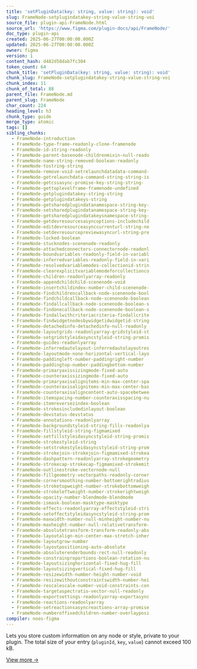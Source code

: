 ```yaml
---
title: 'setPluginData(key: string, value: string): void'
slug: FrameNode-setplugindatakey-string-value-string-voi
source_file: plugin-api-FrameNode.html
source_url: 'https://www.figma.com/plugin-docs/api/FrameNode/'
doc_type: plugin-api
created: 2025-06-27T00:00:00.000Z
updated: 2025-06-27T00:00:00.000Z
owner: figma
version: 1
content_hash: d482d58dab7fc304
token_count: 64
chunk_title: 'setPluginData(key: string, value: string): void'
chunk_slug: FrameNode-setplugindatakey-string-value-string-voi
chunk_index: 11
chunk_of_total: 88
parent_file: FrameNode.md
parent_slug: FrameNode
char_count: 224
heading_level: h3
chunk_type: guide
merge_type: atomic
tags: []
sibling_chunks:
  - FrameNode-introduction
  - FrameNode-type-frame-readonly-clone-framenode
  - FrameNode-id-string-readonly
  - FrameNode-parent-basenode-childrenmixin-null-reado
  - FrameNode-name-string-removed-boolean-readonly
  - FrameNode-tostring-string
  - FrameNode-remove-void-setrelaunchdatadata-command-
  - FrameNode-getrelaunchdata-command-string-string-is
  - FrameNode-getcssasync-promise-key-string-string-
  - FrameNode-gettoplevelframe-framenode-undefined
  - FrameNode-getplugindatakey-string-string
  - FrameNode-getplugindatakeys-string
  - FrameNode-getsharedplugindatanamespace-string-key-
  - FrameNode-setsharedplugindatanamespace-string-key-
  - FrameNode-getsharedplugindatakeysnamespace-string-
  - FrameNode-getdevresourcesasyncoptions-includechild
  - FrameNode-editdevresourceasynccurrenturl-string-ne
  - FrameNode-setdevresourcepreviewasyncurl-string-pre
  - FrameNode-locked-boolean
  - FrameNode-stucknodes-scenenode-readonly
  - FrameNode-attachedconnectors-connectornode-readonl
  - FrameNode-boundvariables-readonly-field-in-variabl
  - FrameNode-inferredvariables-readonly-field-in-vari
  - FrameNode-resolvedvariablemodes-collectionid-strin
  - FrameNode-clearexplicitvariablemodeforcollectionco
  - FrameNode-children-readonlyarray-readonly
  - FrameNode-appendchildchild-scenenode-void
  - FrameNode-insertchildindex-number-child-scenenode-
  - FrameNode-findchildrencallback-node-scenenode-bool
  - FrameNode-findchildcallback-node-scenenode-boolean
  - FrameNode-findallcallback-node-scenenode-boolean-s
  - FrameNode-findonecallback-node-scenenode-boolean-s
  - FrameNode-findallwithcriteriacriteria-findallcrite
  - FrameNode-findwidgetnodesbywidgetidwidgetid-string
  - FrameNode-detachedinfo-detachedinfo-null-readonly
  - FrameNode-layoutgrids-readonlyarray-gridstyleid-st
  - FrameNode-setgridstyleidasyncstyleid-string-promis
  - FrameNode-guides-readonlyarray
  - FrameNode-inferredautolayout-inferredautolayoutres
  - FrameNode-layoutmode-none-horizontal-vertical-layo
  - FrameNode-paddingleft-number-paddingright-number
  - FrameNode-paddingtop-number-paddingbottom-number
  - FrameNode-primaryaxissizingmode-fixed-auto
  - FrameNode-counteraxissizingmode-fixed-auto
  - FrameNode-primaryaxisalignitems-min-max-center-spa
  - FrameNode-counteraxisalignitems-min-max-center-bas
  - FrameNode-counteraxisaligncontent-auto-spacebetwee
  - FrameNode-itemspacing-number-counteraxisspacing-nu
  - FrameNode-itemreversezindex-boolean
  - FrameNode-strokesincludedinlayout-boolean
  - FrameNode-devstatus-devstatus
  - FrameNode-annotations-readonlyarray
  - FrameNode-backgroundstyleid-string-fills-readonlya
  - FrameNode-fillstyleid-string-figmamixed
  - FrameNode-setfillstyleidasyncstyleid-string-promis
  - FrameNode-strokestyleid-string
  - FrameNode-setstrokestyleidasyncstyleid-string-prom
  - FrameNode-strokejoin-strokejoin-figmamixed-strokea
  - FrameNode-dashpattern-readonlyarray-strokegeometry
  - FrameNode-strokecap-strokecap-figmamixed-strokemit
  - FrameNode-outlinestroke-vectornode-null
  - FrameNode-fillgeometry-vectorpaths-readonly-corner
  - FrameNode-cornersmoothing-number-bottomrightradius
  - FrameNode-stroketopweight-number-strokebottomweigh
  - FrameNode-strokeleftweight-number-strokerightweigh
  - FrameNode-opacity-number-blendmode-blendmode
  - FrameNode-ismask-boolean-masktype-masktype
  - FrameNode-effects-readonlyarray-effectstyleid-stri
  - FrameNode-seteffectstyleidasyncstyleid-string-prom
  - FrameNode-maxwidth-number-null-minheight-number-nu
  - FrameNode-maxheight-number-null-relativetransform-
  - FrameNode-absolutetransform-transform-readonly-abs
  - FrameNode-layoutalign-min-center-max-stretch-inher
  - FrameNode-layoutgrow-number
  - FrameNode-layoutpositioning-auto-absolute
  - FrameNode-absoluterenderbounds-rect-null-readonly
  - FrameNode-constrainproportions-boolean-rotation-nu
  - FrameNode-layoutsizinghorizontal-fixed-hug-fill
  - FrameNode-layoutsizingvertical-fixed-hug-fill
  - FrameNode-resizewidth-number-height-number-void
  - FrameNode-resizewithoutconstraintswidth-number-hei
  - FrameNode-rescalescale-number-void-constraints-con
  - FrameNode-targetaspectratio-vector-null-readonly
  - FrameNode-exportsettings-readonlyarray-exportasync
  - FrameNode-reactions-readonlyarray
  - FrameNode-setreactionsasyncreactions-array-promise
  - FrameNode-numberoffixedchildren-number-overlayposi
compiler: noos-figma
---
```


Lets you store custom information on any node or style, private to your plugin. The total size of your entry (`pluginId`, `key`, `value`) cannot exceed 100 kB.

[View more →](/plugin-docs/api/properties/nodes-setplugindata/)
